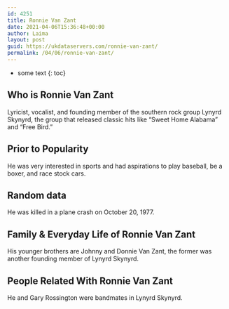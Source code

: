 ```yaml
---
id: 4251
title: Ronnie Van Zant
date: 2021-04-06T15:36:48+00:00
author: Laima
layout: post
guid: https://ukdataservers.com/ronnie-van-zant/
permalink: /04/06/ronnie-van-zant/
---
```


* some text
{: toc}


## Who is Ronnie Van Zant
                  
                  
                  
Lyricist, vocalist, and founding member of the southern rock group Lynyrd Skynyrd, the group that released classic hits like &#8220;Sweet Home Alabama&#8221; and &#8220;Free Bird.&#8221;
                  
              
            
              
            
                
                
                
## Prior to Popularity
                  
                  
                  
He was very interested in sports and had aspirations to play baseball, be a boxer, and race stock cars.
                  
              
            
              
            
                
                
                
## Random data
                  
                  
                  
He was killed in a plane crash on October 20, 1977.
                  
              
            
              
            
                
                
                
## Family & Everyday Life of Ronnie Van Zant
                  
                  
                  
His younger brothers are Johnny and Donnie Van Zant, the former was another founding member of Lynyrd Skynyrd.
                  
              
            
              
            
                
                
                
## People Related With Ronnie Van Zant
                  
                  
                  
He and Gary Rossington were bandmates in Lynyrd Skynyrd.
                  
              
            
              
            
                
              
            
              
              
            
            
              
            
          
          
          